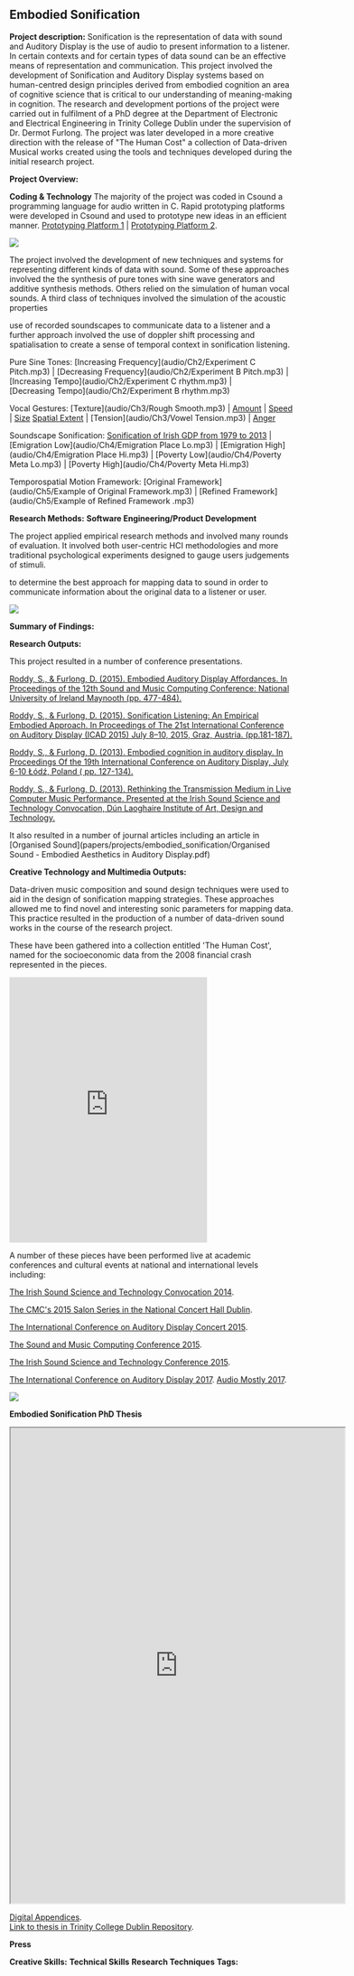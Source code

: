 ## Embodied Sonification

**Project description:** Sonification is the representation of data with sound and Auditory Display is the use of audio to present information to a listener. In certain contexts and for certain types of data sound can be an effective means of representation and communication. This project involved the development of Sonification and Auditory Display systems based on human-centred design principles derived from embodied cognition an area of cognitive science that is critical to our understanding of meaning-making in cognition. The research and development portions of the project were carried out in fulfilment of a PhD degree at the Department of Electronic and Electrical Engineering in Trinity College Dublin under the supervision of Dr. Dermot Furlong. The project was later developed in a more creative direction with the release of "The Human Cost" a collection of Data-driven Musical works created using the tools and techniques developed during the initial research project.


**Project Overview:**

**Coding & Technology**
The majority of the project was coded in Csound a programming language for audio written in C. Rapid prototyping platforms were developed in Csound and used to prototype new ideas in an efficient manner.
[Prototyping Platform 1](code/Prototyping_Model1_Vocal_Gesture2015) |
[Prototyping Platform 2](code/Prototyping_Model2_Vocal_Gestures2015).  

<img src="images/CsoundCode.png?raw=true"/>

The project involved the development of new techniques and systems for representing different kinds of data with sound. Some of these approaches involved the the synthesis of pure tones with sine wave generators and additive synthesis methods. Others relied on the simulation of human vocal sounds. A third class of techniques involved the simulation of the acoustic properties

use of recorded soundscapes to communicate data to a listener and a further approach involved the use of doppler shift processing and spatialisation to create a sense of temporal context in sonification listening.


Pure Sine Tones:
[Increasing Frequency](audio/Ch2/Experiment C Pitch.mp3) |
[Decreasing Frequency](audio/Ch2/Experiment B Pitch.mp3) |  
[Increasing Tempo](audio/Ch2/Experiment C rhythm.mp3) |  
[Decreasing Tempo](audio/Ch2/Experiment B rhythm.mp3)

Vocal Gestures:
[Texture](audio/Ch3/Rough Smooth.mp3) | [Amount](audio/Ch3/Amount.mp3) | [Speed](projects/embodied_sonification/audio/Ch3/Speed.mp3) | [Size](audio/Ch3/Size.mp3) [Spatial Extent](audio/Ch3/Spatial.mp3) | [Tension](audio/Ch3/Vowel Tension.mp3) | [Anger](audio/Ch3/Anger.mp3)

Soundscape Sonification:
[Sonification of Irish GDP from 1979 to 2013](audio/Ch4/Sonification.mp3) |
[Emigration Low](audio/Ch4/Emigration Place Lo.mp3) |
[Emigration High](audio/Ch4/Emigration Place Hi.mp3) |
[Poverty Low](audio/Ch4/Poverty Meta Lo.mp3) |
[Poverty High](audio/Ch4/Poverty Meta Hi.mp3)

Temporospatial Motion Framework:
[Original Framework](audio/Ch5/Example of Original Framework.mp3) |
[Refined Framework](audio/Ch5/Example of Refined Framework .mp3)


**Research Methods:**
**Software Engineering/Product Development**

The project applied empirical research methods and involved many rounds of evaluation. It involved both user-centric HCI methodologies and more traditional psychological experiments designed to gauge users judgements of stimuli.

to determine the best approach for mapping data to sound in order to communicate information about the original data to a listener or user.

<img src="images/page2.png?raw=true"/>


**Summary of Findings:**


**Research Outputs:**

This project resulted in a number of conference presentations.

[Roddy,  S., & Furlong, D. (2015). Embodied Auditory Display Affordances. In  Proceedings of the 12th Sound and Music Computing Conference: National  University of Ireland Maynooth (pp. 477-484).](papers/EmbodiedAffordancesinAuditoryDisplayRoddyFurlong.pdf)

[Roddy,  S., & Furlong, D. (2015). Sonification Listening: An Empirical  Embodied Approach. In Proceedings of The 21st International Conference on Auditory Display (ICAD 2015) July 8–10, 2015, Graz, Austria.  (pp.181-187).](papers/SonificationListeningAnempiricalEmbodiedApproachRoddyandFurlong2015.pdf)

[Roddy,  S., & Furlong, D. (2013). Embodied cognition in auditory display.  In Proceedings Of the 19th International Conference on Auditory Display,  July 6-10 Łódź, Poland ( pp. 127-134).](papers/SonificationListeningAnempiricalEmbodiedApproachRoddyandFurlong2015.pdf)

[Roddy,  S., & Furlong, D. (2013). Rethinking the Transmission Medium in  Live Computer Music Performance. Presented at the Irish Sound Science and Technology Convocation, Dún Laoghaire Institute of Art, Design and Technology.](papers/ISSTC2013RODDY.pdf)

It also resulted in a number of journal articles including an article in [Organised Sound](papers/projects/embodied_sonification/Organised Sound - Embodied Aesthetics in Auditory Display.pdf)


**Creative Technology and Multimedia Outputs:**


Data-driven music composition and sound design techniques were used to aid in the design of sonification mapping strategies. These approaches allowed me to find novel and interesting sonic parameters for mapping data.  This practice resulted in the production of a number of data-driven sound works in the course of the research project.

These have been gathered into a collection entitled 'The Human Cost', named for the socioeconomic data from the 2008 financial crash represented in the pieces.

<iframe style="border: 0; width: 350px; height: 470px;" src="https://bandcamp.com/EmbeddedPlayer/album=2888609678/size=large/bgcol=ffffff/linkcol=0687f5/tracklist=false/transparent=true/" seamless><a href="http://stephenroddy.bandcamp.com/album/the-human-cost-sonification-and-irelands-economic-crash">The Human Cost: Sonification and Ireland&#39;s Economic Crash by Stephen Roddy</a></iframe>


A number of these pieces have been performed live at academic conferences and cultural events at national and international levels including:

[The Irish Sound Science and Technology Convocation 2014](https://s3images.coroflot.com/user_files/individual_files/711451_7SZ94dIf0s3EopLGzawCUcKWt.pdf).

[The CMC's 2015 Salon Series in the National Concert Hall Dublin](https://www.cmc.ie/content/contemporary-music-centres-salon-series-opens-eclectic-electro-acoustic-program).

[The International Conference on Auditory Display Concert 2015](https://iem.kug.ac.at/icad15/icad15/schedule/concerts-installations.html).

[The Sound and Music Computing Conference 2015](https://www.maynoothuniversity.ie/smc15/concert1.html).

[The Irish Sound Science and Technology Conference 2015](https://1.bp.blogspot.com/-ijiHIylZ-i0/XoyVxt_f-sI/AAAAAAAAGis/l86mwHCqqyUxJk-1xY-ISM3EwFUyJ3yMACLcBGAsYHQ/s1600/Issta2015%2Bcopy.jpg).

[The International Conference on Auditory Display 2017](https://www.icad.org/icad2017/program-2/concert.html).
[Audio Mostly 2017](https://audiomostly.com/2017/program/music-program/).

<img src="images/Issta2015 copy.jpg?raw=true"/>


**Embodied Sonification PhD Thesis**

<iframe height="842" src="https://drive.google.com/file/d/0BwMBM58DHm2balNPRERtbEJYNHM/preview" width="592"></iframe>

[Digital Appendices](https://www.dropbox.com/sh/byilxk53kzkdr8b/AADpZQZO3iv0hRL7rU72Pk-ha?dl=0).  
[Link to thesis in Trinity College Dublin Repository](http://www.tara.tcd.ie/handle/2262/80506).  


**Press**

**Creative Skills:**
**Technical Skills**
**Research Techniques**
**Tags:**
